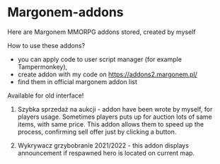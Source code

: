 # Margonem-addons
Here are Margonem MMORPG addons stored, created by myself

How to use these addons?

- you can apply code to user script manager (for example Tampermonkey),
- create addon with my code on https://addons2.margonem.pl/
- find them in official margonem addon list

Available for old interface!

1. Szybka sprzedaż na aukcji - addon have been wrote by myself, for players usage. Sometimes players puts up for auction lots of same items, with same price.
This addon allows them to speed up the process, confirming sell offer just by clicking a button.

2. Wykrywacz grzybobranie 2021/2022 - this addon displays announcement if respawned hero is located on current map. 

